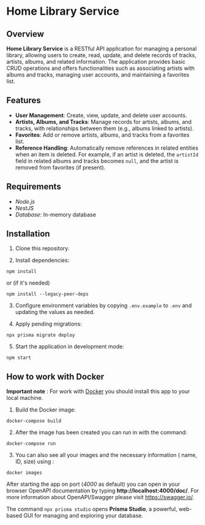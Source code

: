 # Home Library Service

## Overview

**Home Library Service** is a RESTful API application for managing a personal library, allowing users to create, read, update, and delete records of tracks, artists, albums, and related information. The application provides basic CRUD operations and offers functionalities such as associating artists with albums and tracks, managing user accounts, and maintaining a favorites list.

## Features

- **User Management**: Create, view, update, and delete user accounts.
- **Artists, Albums, and Tracks**: Manage records for artists, albums, and tracks, with relationships between them (e.g., albums linked to artists).
- **Favorites**: Add or remove artists, albums, and tracks from a favorites list.
- **Reference Handling**: Automatically remove references in related entities when an item is deleted. For example, if an artist is deleted, the `artistId` field in related albums and tracks becomes `null`, and the artist is removed from favorites (if present).

## Requirements

- _Node.js_
- _NestJS_
- _Database_: In-memory database

## Installation

1. Clone this repository.

2. Install dependencies:

```
npm install
```

or (if it's needed)

```
npm install --legacy-peer-deps
```

3. Configure environment variables by copying `.env.example` to `.env` and updating the values as needed.

4. Apply pending migrations:

```
npx prisma migrate deploy
```

5. Start the application in development mode:

```
npm start

```

## How to work with Docker

**Important note** : For work with [Docker](https://app.docker.com/) you should install this app to your local machine.

1. Build the Docker image:

```
docker-compose build
```

2. After the image has been created you can run in with the command:

```
docker-compose run
```

3. You can also see all your images and the necessary information ( name, ID, size) using :

```
docker images
```

After starting the app on port (_4000_ as default) you can open in your browser OpenAPI documentation by typing **http://localhost:4000/doc/**.
For more information about OpenAPI/Swagger please visit https://swagger.io/.

The command `npx prisma studio` opens **Prisma Studio**, a powerful, web-based GUI for managing and exploring your database.
